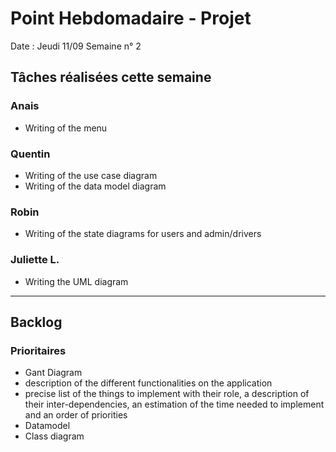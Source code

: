 # Point Hebdomadaire - Projet

Date : Jeudi 11/09
Semaine n° 2

## Tâches réalisées cette semaine

### Anais

- Writing of the menu

### Quentin

- Writing of the use case diagram
- Writing of the data model diagram

### Robin

- Writing of the state diagrams for users and admin/drivers

### Juliette L. 

- Writing the UML diagram

---

## Backlog

### Prioritaires

- Gant Diagram
- description of the different functionalities on the application
- precise list of the things to implement with their role, a description of their inter-dependencies, an estimation of the time needed to implement and an order of priorities
- Datamodel
- Class diagram 
